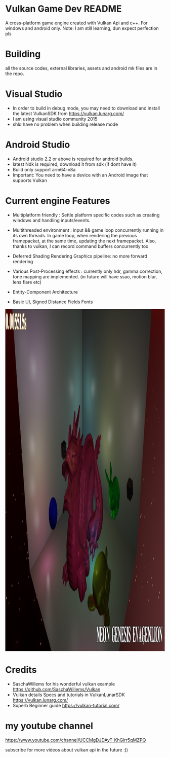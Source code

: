 # Vulkan Game Dev README

A cross-platform game engine created with Vulkan Api and c++.
For windows and android only. Note: I am still learning, dun expect perfection pls

# Building
all the source codes, external libraries, assets and android mk files are in the repo.

# Visual Studio
- In order to build in debug mode, you may need to download and install the latest VulkanSDK from https://vulkan.lunarg.com/ 
- I am using visual studio community 2015
- shld have no problem when building release mode

# Android Studio
- Android studio 2.2 or above is required for android builds.
- latest Ndk is required, download it from sdk (if dont have it)
- Build only support arm64-v8a
- Important: You need to have a device with an Android image that supports Vulkan

# Current engine Features
- Multiplatform friendly : Settle platform specific codes such as creating windows and handling inputs/events. 
  
- Multithreaded environment : input && game loop concurrently running in its own threads. In game loop, when rendering the previous framepacket, at the same time, updating the next framepacket. Also, thanks to vulkan, I can record command buffers concurrently too
  
- Deferred Shading Rendering Graphics pipeline: no more forward rendering
  
- Various Post-Processing effects : currently only hdr, gamma correction, tone mapping are implemented. (in future will have ssao, motion blur, lens flare etc)
  
- Entity-Component Architecture

- Basic UI, Signed Distance Fields Fonts

<img src="./Images/vulkanee.png" alt="pic not available" height="1080px">

# Credits
- SaschaWillems for his wonderful vulkan example https://github.com/SaschaWillems/Vulkan
- Vulkan details Specs and tutorials in VulkanLunarSDK https://vulkan.lunarg.com/
- Superb Beginner guide https://vulkan-tutorial.com/

# my youtube channel $$$$
https://www.youtube.com/channel/UCCMgDJDAyT-KhGlrr5qMZPQ

subscribe for more videos about vulkan api in the future :))



